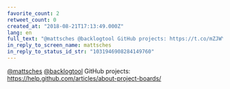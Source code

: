 ```yaml
---
favorite_count: 2
retweet_count: 0
created_at: "2018-08-21T17:13:49.000Z"
lang: en
full_text: "@mattsches @backlogtool GitHub projects: https://t.co/mZJWYaftev"
in_reply_to_screen_name: mattsches
in_reply_to_status_id_str: "1031946908284149760"
---
```


[@mattsches](https://twitter.com/mattsches)
[@backlogtool](https://twitter.com/backlogtool) GitHub projects:
<https://help.github.com/articles/about-project-boards/>
